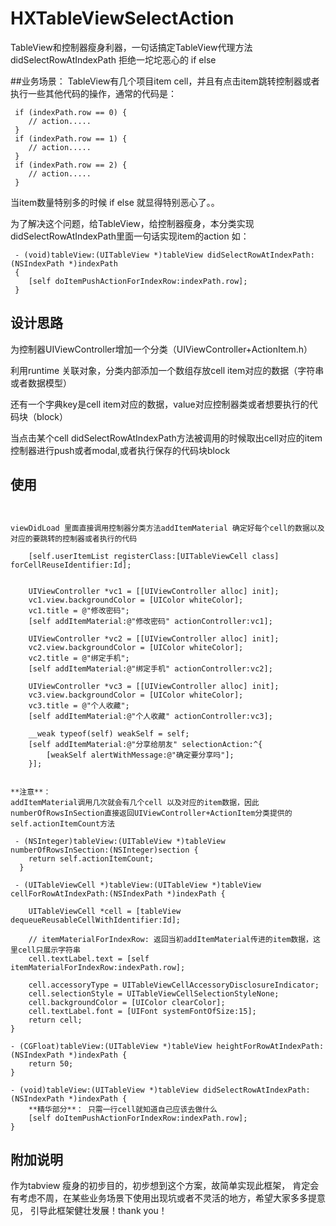 # HXTableViewSelectAction



TableView和控制器瘦身利器，一句话搞定TableView代理方法 didSelectRowAtIndexPath 拒绝一坨坨恶心的 if else







##业务场景：
TableView有几个项目item cell，并且有点击item跳转控制器或者执行一些其他代码的操作，通常的代码是：
```objc
 if (indexPath.row == 0) {
    // action.....
 }
 if (indexPath.row == 1) {
    // action.....
 }
 if (indexPath.row == 2) {
    // action.....
 }
``` 

当item数量特别多的时候 if else 就显得特别恶心了。。

为了解决这个问题，给TableView，给控制器瘦身，本分类实现didSelectRowAtIndexPath里面一句话实现item的action
如：
```objc
 - (void)tableView:(UITableView *)tableView didSelectRowAtIndexPath:(NSIndexPath *)indexPath 
 {
    [self doItemPushActionForIndexRow:indexPath.row];
 }
``` 







## 设计思路
为控制器UIViewController增加一个分类（UIViewController+ActionItem.h）

利用runtime 关联对象，分类内部添加一个数组存放cell item对应的数据（字符串或者数据模型）

还有一个字典key是cell item对应的数据，value对应控制器类或者想要执行的代码块（block）

当点击某个cell didSelectRowAtIndexPath方法被调用的时候取出cell对应的item控制器进行push或者modal,或者执行保存的代码块block










## 使用
```objc


viewDidLoad 里面直接调用控制器分类方法addItemMaterial 确定好每个cell的数据以及对应的要跳转的控制器或者执行的代码
    
    [self.userItemList registerClass:[UITableViewCell class] forCellReuseIdentifier:Id];
    
  
    UIViewController *vc1 = [[UIViewController alloc] init];
    vc1.view.backgroundColor = [UIColor whiteColor];
    vc1.title = @"修改密码";
    [self addItemMaterial:@"修改密码" actionController:vc1];
    
    UIViewController *vc2 = [[UIViewController alloc] init];
    vc2.view.backgroundColor = [UIColor whiteColor];
    vc2.title = @"绑定手机";
    [self addItemMaterial:@"绑定手机" actionController:vc2];
    
    UIViewController *vc3 = [[UIViewController alloc] init];
    vc3.view.backgroundColor = [UIColor whiteColor];
    vc3.title = @"个人收藏";
    [self addItemMaterial:@"个人收藏" actionController:vc3];
    
    __weak typeof(self) weakSelf = self;
    [self addItemMaterial:@"分享给朋友" selectionAction:^{
        [weakSelf alertWithMessage:@"确定要分享吗"];
    }];


```

```objc
**注意**：
addItemMaterial调用几次就会有几个cell 以及对应的item数据，因此numberOfRowsInSection直接返回UIViewController+ActionItem分类提供的
self.actionItemCount方法

 - (NSInteger)tableView:(UITableView *)tableView numberOfRowsInSection:(NSInteger)section {
    return self.actionItemCount;
  }

 - (UITableViewCell *)tableView:(UITableView *)tableView cellForRowAtIndexPath:(NSIndexPath *)indexPath {
 
    UITableViewCell *cell = [tableView dequeueReusableCellWithIdentifier:Id];
    
    // itemMaterialForIndexRow: 返回当初addItemMaterial传进的item数据，这里cell只展示字符串
    cell.textLabel.text = [self itemMaterialForIndexRow:indexPath.row];
    
    cell.accessoryType = UITableViewCellAccessoryDisclosureIndicator;
    cell.selectionStyle = UITableViewCellSelectionStyleNone;
    cell.backgroundColor = [UIColor clearColor];
    cell.textLabel.font = [UIFont systemFontOfSize:15];
    return cell;
}

- (CGFloat)tableView:(UITableView *)tableView heightForRowAtIndexPath:(NSIndexPath *)indexPath {
    return 50;
}

- (void)tableView:(UITableView *)tableView didSelectRowAtIndexPath:(NSIndexPath *)indexPath {
    **精华部分**： 只需一行cell就知道自己应该去做什么
    [self doItemPushActionForIndexRow:indexPath.row];
}

```
## 附加说明
作为tabview 瘦身的初步目的，初步想到这个方案，故简单实现此框架，
肯定会有考虑不周，在某些业务场景下使用出现坑或者不灵活的地方，希望大家多多提意见，
引导此框架健壮发展！thank you！




